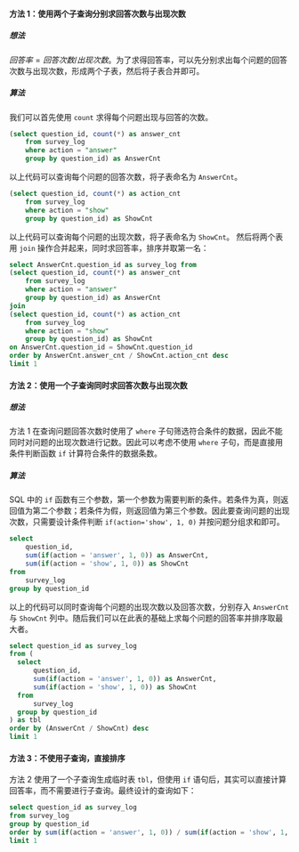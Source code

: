 #### 方法 1：使用两个子查询分别求回答次数与出现次数
##### 想法
$回答率 = 回答次数 / 出现次数$。为了求得回答率，可以先分别求出每个问题的回答次数与出现次数，形成两个子表，然后将子表合并即可。

##### 算法
我们可以首先使用 `count` 求得每个问题出现与回答的次数。
```sql
(select question_id, count(*) as answer_cnt
    from survey_log
    where action = "answer"
    group by question_id) as AnswerCnt
```
以上代码可以查询每个问题的回答次数，将子表命名为 `AnswerCnt`。
```sql
(select question_id, count(*) as action_cnt
    from survey_log
    where action = "show"
    group by question_id) as ShowCnt
```
以上代码可以查询每个问题的出现次数，将子表命名为 `ShowCnt`。
然后将两个表用 `join` 操作合并起来，同时求回答率，排序并取第一名：

```sql
select AnswerCnt.question_id as survey_log from
(select question_id, count(*) as answer_cnt
    from survey_log
    where action = "answer"
    group by question_id) as AnswerCnt
join
(select question_id, count(*) as action_cnt
    from survey_log
    where action = "show"
    group by question_id) as ShowCnt
on AnswerCnt.question_id = ShowCnt.question_id
order by AnswerCnt.answer_cnt / ShowCnt.action_cnt desc
limit 1
```

#### 方法 2：使用一个子查询同时求回答次数与出现次数
##### 想法
方法 1 在查询问题回答次数时使用了 `where` 子句筛选符合条件的数据，因此不能同时对问题的出现次数进行记数。因此可以考虑不使用 `where` 子句，而是直接用条件判断函数 `if` 计算符合条件的数据条数。
##### 算法
SQL 中的 `if` 函数有三个参数，第一个参数为需要判断的条件。若条件为真，则返回值为第二个参数；若条件为假，则返回值为第三个参数。因此要查询问题的出现次数，只需要设计条件判断 `if(action='show', 1, 0)` 并按问题分组求和即可。
```sql
select
    question_id,
    sum(if(action = 'answer', 1, 0)) as AnswerCnt,
    sum(if(action = 'show', 1, 0)) as ShowCnt
from
    survey_log
group by question_id
```
以上的代码可以同时查询每个问题的出现次数以及回答次数，分别存入 `AnswerCnt` 与 `ShowCnt` 列中。随后我们可以在此表的基础上求每个问题的回答率并排序取最大者。
```sql
select question_id as survey_log
from (
  select
      question_id,
      sum(if(action = 'answer', 1, 0)) as AnswerCnt,
      sum(if(action = 'show', 1, 0)) as ShowCnt
  from
      survey_log
  group by question_id
) as tbl
order by (AnswerCnt / ShowCnt) desc
limit 1
```

#### 方法 3：不使用子查询，直接排序
方法 2 使用了一个子查询生成临时表 `tbl`，但使用 `if` 语句后，其实可以直接计算回答率，而不需要进行子查询。最终设计的查询如下：
```sql
select question_id as survey_log
from survey_log
group by question_id
order by sum(if(action = 'answer', 1, 0)) / sum(if(action = 'show', 1, 0)) desc
limit 1
```